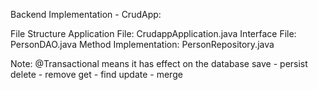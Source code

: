 Backend Implementation - CrudApp: 

File Structure
Application File: CrudappApplication.java
Interface File: PersonDAO.java
Method Implementation: PersonRepository.java

Note: 
@Transactional means it has effect on the database
save - persist
delete - remove
get - find
update - merge

